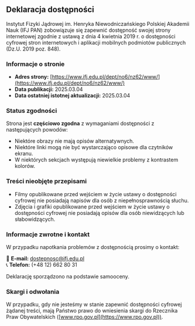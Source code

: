 ## Deklaracja dostępności

Instytut Fizyki Jądrowej im. Henryka Niewodniczańskiego Polskiej Akademii Nauk (IFJ PAN) zobowiązuje się zapewnić dostępność swojej strony internetowej zgodnie z ustawą z dnia 4 kwietnia 2019 r. o dostępności cyfrowej stron internetowych i aplikacji mobilnych podmiotów publicznych (Dz.U. 2019 poz. 848).


### Informacje o stronie
- **Adres strony:** [https://www.ifj.edu.pl/dept/no6/nz62/www/](https://www.ifj.edu.pl/dept/no6/nz62/www/)
- **Data publikacji:** 2025.03.04
- **Data ostatniej istotnej aktualizacji:** 2025.03.04

### Status zgodności
Strona jest **częściowo zgodna** z wymaganiami dostępności z następujących powodów:
- Niektóre obrazy nie mają opisów alternatywnych.
- Niektóre linki mogą nie być wystarczająco opisowe dla czytników ekranu.
- W niektórych sekcjach występują niewielkie problemy z kontrastem kolorów.

### Treści nieobjęte przepisami
- Filmy opublikowane przed wejściem w życie ustawy o dostępności cyfrowej nie posiadają napisów dla osób z niepełnosprawnością słuchu.
- Zdjęcia i grafiki opublikowane przed wejściem w życie ustawy o dostępności cyfrowej nie posiadają opisów dla osób niewidzących lub słabowidzących.

### Informacje zwrotne i kontakt
W przypadku napotkania problemów z dostępnością prosimy o kontakt:

📧 **E-mail:** [dostepnosc@ifj.edu.pl](mailto:dostepnosc@ifj.edu.pl)  
📞 **Telefon:** (+48 12) 662 80 31  

Deklarację sporządzono na podstawie samooceny.

### Skargi i odwołania
W przypadku, gdy nie jesteśmy w stanie zapewnić dostępności cyfrowej żądanej treści, mają Państwo prawo do wniesienia skargi do Rzecznika Praw Obywatelskich ([www.rpo.gov.pl](https://www.rpo.gov.pl)).